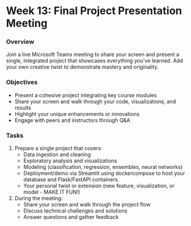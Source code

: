 # Week 13: Final Project Presentation Meeting

### Overview
Join a live Microsoft Teams meeting to share your screen and present a single, integrated project that showcases everything you've learned. Add your own creative twist to demonstrate mastery and originality.

### Objectives
- Present a cohesive project integrating key course modules
- Share your screen and walk through your code, visualizations, and results
- Highlight your unique enhancements or innovations
- Engage with peers and instructors through Q&A

### Tasks
1. Prepare a single project that covers:
   - Data ingestion and cleaning
   - Exploratory analysis and visualizations
   - Modeling (classification, regression, ensembles, neural networks)
   - Deployment/demo via Streamlit using dockercompose to host your database and Flask/FastAPI containers.
   - Your personal twist or extension (new feature, visualization, or model - MAKE IT FUN!)
2. During the meeting:
   - Share your screen and walk through the project flow
   - Discuss technical challenges and solutions
   - Answer questions and gather feedback
